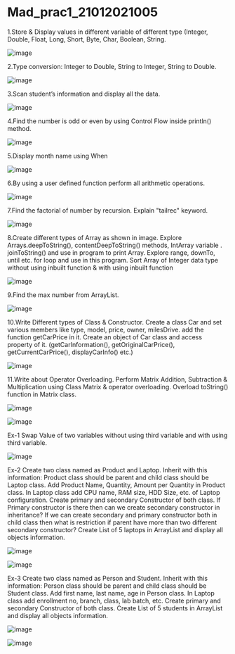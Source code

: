 # Mad_prac1_21012021005
1.Store & Display values in different variable of different type (Integer, Double, Float, Long, Short, Byte, Char, Boolean, String.


![image](https://github.com/Shabnam5394/Mad_prac1_21012021005/assets/98177656/806bb04f-44c4-46db-acde-db42a54595aa)




2.Type conversion:
  Integer to Double, String to Integer, String to Double.

  ![image](https://github.com/Shabnam5394/Mad_prac1_21012021005/assets/98177656/89bca7ff-f6be-47fb-90f5-6ff2ec024aa1)

3.Scan student’s information and display all the data.


![image](https://github.com/Shabnam5394/Mad_prac1_21012021005/assets/98177656/5c6eee76-e55f-454c-a0d9-093b1014cba2)



4.Find the number is odd or even by using Control Flow inside println() method.

![image](https://github.com/Shabnam5394/Mad_prac1_21012021005/assets/98177656/121e0ad3-4fc3-4192-8c14-b01add403ff4)


5.Display month name using When

![image](https://github.com/Shabnam5394/Mad_prac1_21012021005/assets/98177656/c1ebd96a-9825-49a2-9175-629061efa858)


6.By using a user defined function perform all arithmetic operations.


![image](https://github.com/Shabnam5394/Mad_prac1_21012021005/assets/98177656/b3091c90-caa8-4e85-a123-7659b6148e14)


7.Find the factorial of number by recursion. Explain "tailrec" keyword.

![image](https://github.com/Shabnam5394/Mad_prac1_21012021005/assets/98177656/d9b733aa-4379-4a66-b964-30f4402eaad1)

8.Create different types of Array as shown in image. Explore Arrays.deepToString(), contentDeepToString() methods, IntArray variable .
  joinToString()  and use in program to print Array. Explore range, downTo, until etc. for loop and use in this program. Sort Array of 
  Integer data type without using inbuilt function & with using inbuilt function

  ![image](https://github.com/Shabnam5394/Mad_prac1_21012021005/assets/98177656/a4b4cabc-54b2-4117-ba1b-085692140959)


9.Find the max number from ArrayList.

![image](https://github.com/Shabnam5394/Mad_prac1_21012021005/assets/98177656/91654d1e-48da-4f8e-a67a-b37cb622ac39)


10.Write Different types of Class & Constructor. Create a class Car and set various members like type, model, price, owner, milesDrive. 
  add the function getCarPrice in it. Create an object of Car class and access property of it. (getCarInformation(), getOriginalCarPrice(), 
  getCurrentCarPrice(), displayCarInfo() etc.)

  ![image](https://github.com/Shabnam5394/Mad_prac1_21012021005/assets/98177656/5e666395-63f1-423f-9327-cd0c45b380ff)


11.Write about Operator Overloading. Perform Matrix Addition, Subtraction & Multiplication using Class Matrix & operator overloading. Overload toString() function in Matrix class.

![image](https://github.com/Shabnam5394/Mad_prac1_21012021005/assets/98177656/b18a544f-75c8-4a0f-8fc2-76425a599907)

![image](https://github.com/Shabnam5394/Mad_prac1_21012021005/assets/98177656/09d28f41-d1c3-4b4c-a392-8d9ccab47e0a)


Ex-1
Swap Value of two variables without using third variable and with using third variable.

![image](https://github.com/Shabnam5394/Mad_prac1_21012021005/assets/98177656/dbe006f6-ea7d-4281-bf5d-1794607fae99)


Ex-2
Create two class named as Product and Laptop. Inherit with this information: Product class should be parent and child class should be Laptop class. Add Product Name, Quantity, Amount per Quantity in Product class. In Laptop class add CPU name, RAM size, HDD Size, etc. of Laptop configuration. Create primary and secondary Constructor of both class. If Primary constructor is there then can we create secondary constructor in inheritance? If we can create secondary and primary constructor both in child class then what is restriction if parent have more than two different secondary constructor? Create List of 5 laptops in ArrayList and display all objects information.

![image](https://github.com/Shabnam5394/Mad_prac1_21012021005/assets/98177656/bc58646e-0271-4c90-89cf-5d9b1a11fb5e)

![image](https://github.com/Shabnam5394/Mad_prac1_21012021005/assets/98177656/182b0363-2c86-4276-85f4-9bbe33e6edd7)


Ex-3
Create two class named as Person and Student. Inherit with this information: Person class should be parent and child class should be Student class. Add first name, last name, age in Person class. In Laptop class add enrollment no, branch, class, lab batch, etc. Create primary and secondary Constructor of both class. Create List of 5 students in ArrayList and display all objects information.

![image](https://github.com/Shabnam5394/Mad_prac1_21012021005/assets/98177656/6fe8fc9f-a810-4cea-af57-f90cb4eb1da9)

![image](https://github.com/Shabnam5394/Mad_prac1_21012021005/assets/98177656/ec0c489f-6b78-4d11-99f2-e68b464ec34d)




